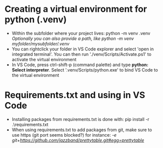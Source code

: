 # Creating a virtual environment for python (.venv) 
- Within the subfolder where your project lives: python -m venv .venv
_Optionally you can also provide a path, like python -m venv myfolder/mysubfolder/.venv_
- You can rightclick your folder in VS Code explorer and select 'open in integrated terminal'. 
You can then run './venv/Scripts/Activate.ps1' to activate the virtual environment
- In VS Code, press ctrl-shift-p (command palette) and type **python: Select interpreter**. 
Select '.venv/Scripts/python.exe' to bind VS Code to the virtual environment



# Requirements.txt and using in VS Code
- Installing packages from requirements.txt is done with: pip install -r .\requirements.txt
- When using requirements.txt to add packages from git, make sure to use https (git port seems blocked?)
for instance: _-e git+https://github.com/jazzband/prettytable.git#egg=prettytable_